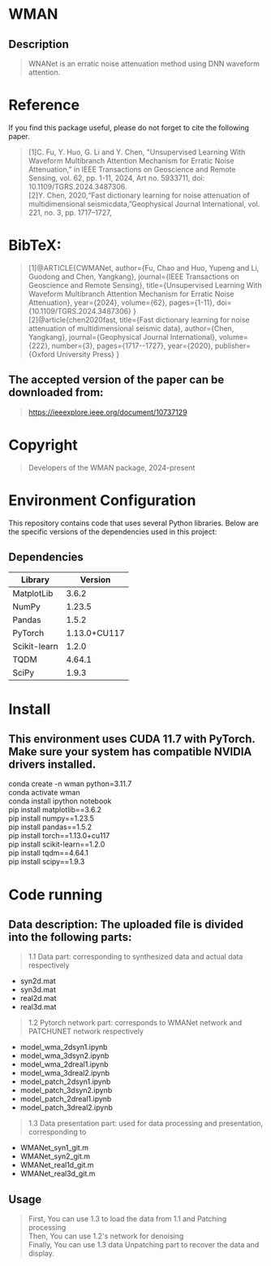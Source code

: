 WMAN
==
Description                
--
>WNANet is an erratic noise attenuation method using DNN waveform attention.  

Reference
==
If you find this package useful, please do not forget to cite the following paper.
>[1]C. Fu, Y. Huo, G. Li and Y. Chen, "Unsupervised Learning With Waveform Multibranch Attention Mechanism for Erratic Noise Attenuation," in IEEE Transactions on Geoscience and Remote Sensing, vol. 62, pp. 1-11, 2024, Art no. 5933711, doi: 10.1109/TGRS.2024.3487306.<br>
[2]Y. Chen, 2020,“Fast dictionary learning for noise attenuation of multidimensional seismicdata,”Geophysical Journal International, vol. 221, no. 3, pp. 1717–1727, 


BibTeX:
==
>[1]@ARTICLE{CWMANet,
  author={Fu, Chao and Huo, Yupeng and Li, Guodong and Chen, Yangkang},
  journal={IEEE Transactions on Geoscience and Remote Sensing}, 
  title={Unsupervised Learning With Waveform Multibranch Attention Mechanism for Erratic Noise Attenuation}, 
  year={2024},
  volume={62},
  pages={1-11},
  doi={10.1109/TGRS.2024.3487306}
  }<br>
  [2]@article{chen2020fast,
  title={Fast dictionary learning for noise attenuation of multidimensional seismic data},
  author={Chen, Yangkang},
  journal={Geophysical Journal International},
  volume={222},
  number={3},
  pages={1717--1727},
  year={2020},
  publisher={Oxford University Press}
}

The accepted version of the paper can be downloaded from:
--
>https://ieeexplore.ieee.org/document/10737129

Copyright
==
>Developers of the WMAN package, 2024-present

# Environment Configuration
This repository contains code that uses several Python libraries. Below are the specific versions of the dependencies used in this project:
## Dependencies
| Library | Version |
|---------|---------|
| MatplotLib | 3.6.2 |
| NumPy | 1.23.5 |
| Pandas | 1.5.2 |
| PyTorch | 1.13.0+CU117 |
| Scikit-learn | 1.2.0 |
| TQDM | 4.64.1 |
| SciPy | 1.9.3 |


# Install
## This environment uses CUDA 11.7 with PyTorch. Make sure your system has compatible NVIDIA drivers installed.
conda create -n wman python=3.11.7 <br>
conda activate wman <br>
conda install ipython notebook <br>
pip install matplotlib==3.6.2 <br>
pip install numpy==1.23.5 <br>
pip install pandas==1.5.2 <br>
pip install torch==1.13.0+cu117 <br>
pip install scikit-learn==1.2.0 <br>
pip install tqdm==4.64.1 <br>
pip install scipy==1.9.3 <br>

Code running 
==
Data description: The uploaded file is divided into the following parts:
--
> 1.1 Data part: corresponding to synthesized data and actual data respectively
* syn2d.mat<br>
* syn3d.mat<br>
* real2d.mat<br>
* real3d.mat<br>
> 1.2 Pytorch network part: corresponds to WMANet network and PATCHUNET network respectively
* model_wma_2dsyn1.ipynb<br>
* model_wma_3dsyn2.ipynb<br>
* model_wma_2dreal1.ipynb<br>
* model_wma_3dreal2.ipynb<br>
* model_patch_2dsyn1.ipynb<br>
* model_patch_3dsyn2.ipynb<br>
* model_patch_2dreal1.ipynb<br>
* model_patch_3dreal2.ipynb<br>
> 1.3 Data presentation part: used for data processing and presentation, corresponding to
* WMANet_syn1_git.m 
* WMANet_syn2_git.m
* WMANet_real1d_git.m
* WMANet_real3d_git.m
  
 Usage
---
>  First, You can use 1.3 to load the data from 1.1 and Patching processing<br>
>  Then, You can use 1.2's network for denoising<br>
>   Finally, You can use 1.3 data Unpatching part to recover the data and display.<br>


